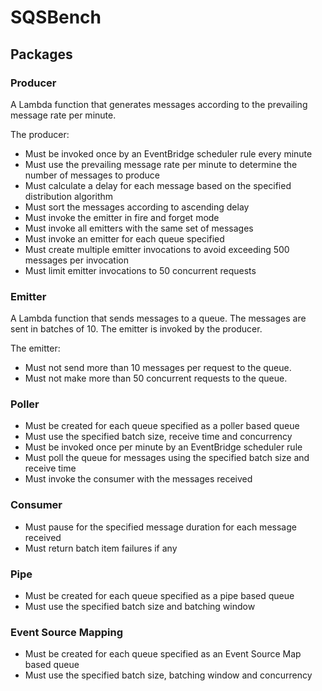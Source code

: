 # SQSBench

## Packages

### Producer

A Lambda function that generates messages according to the prevailing message rate per minute.

The producer:
- Must be invoked once by an EventBridge scheduler rule every minute
- Must use the prevailing message rate per minute to determine the number of messages to produce
- Must calculate a delay for each message based on the specified distribution algorithm
- Must sort the messages according to ascending delay
- Must invoke the emitter in fire and forget mode
- Must invoke all emitters with the same set of messages
- Must invoke an emitter for each queue specified
- Must create multiple emitter invocations to avoid exceeding 500 messages per invocation
- Must limit emitter invocations to 50 concurrent requests

### Emitter

A Lambda function that sends messages to a queue.  The messages are sent in batches of 10.  The emitter is invoked
by the producer.

The emitter:
- Must not send more than 10 messages per request to the queue.
- Must not make more than 50 concurrent requests to the queue.

### Poller

- Must be created for each queue specified as a poller based queue
- Must use the specified batch size, receive time and concurrency
- Must be invoked once per minute by an EventBridge scheduler rule
- Must poll the queue for messages using the specified batch size and receive time
- Must invoke the consumer with the messages received

### Consumer

- Must pause for the specified message duration for each message received
- Must return batch item failures if any

### Pipe

- Must be created for each queue specified as a pipe based queue
- Must use the specified batch size and batching window

### Event Source Mapping

- Must be created for each queue specified as an Event Source Map based queue
- Must use the specified batch size, batching window and concurrency
